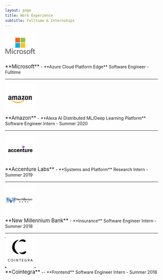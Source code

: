 ```yaml
---
layout: page
title: Work Experience
subtitle: Fulltime & Internships
---
```


<img src="/assets/microsoft-logo.png" alt="drawing" style="width:100px;height:100px;"/>
<br />
<span style="font-size:larger;">**Microsoft**</span> - **Azure Cloud Platform Edge**  
Software Engineer - Fulltime

---

<img src="/assets/amazon-logo.png" alt="drawing" style="width:100px;height:100px;"/>
<br />
<span style="font-size:larger;">**Amazon**</span> - **Alexa AI Distributed ML/Deep Learning Platform**  
Software Engineer Intern - Summer 2020

---

<img src="/assets/accenture-logo.png" alt="drawing" style="width:100px;height:100px;"/>
<br />
<span style="font-size:larger;">**Accenture Labs**</span> - **Systems and Platform**  
Research Intern - Summer 2019

---

<img src="/assets/millennium-logo.png" alt="drawing" style="width:100px;height:100px;"/>
<br />
<span style="font-size:larger;">**New Millennium Bank**</span> - **Insurance**  
Software Engineer Intern - Summer 2018

---

<img src="/assets/cointegra-logo.png" alt="drawing" style="width:100px;height:100px;"/>
<br />
<span style="font-size:larger;">**Cointegra**</span> -- **Frontend**  
Software Engineer Intern - Summer 2018
